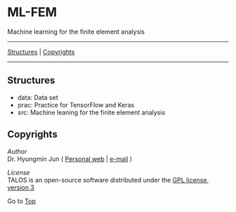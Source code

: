 <a name="top"></a>
# ML-FEM

Machine learning for the finite element analysis

---

[Structures](#Structures) | [Copyrights](#copyrights)

---

## Structures
+ data: Data set
+ prac: Practice for TensorFlow and Keras
+ src: Machine leaning for the finite element analysis

## Copyrights
*Author*<br>
Dr. Hyungmin Jun ( [Personal web](http://hyungminjun.com) | [e-mail](mailto:hyungminjun@outlook.com) )

*License*<br>
TALOS is an open-source software distributed under the [GPL license, version 3](https://www.gnu.org/licenses/gpl-3.0.en.html/)

Go to [Top](#top)
